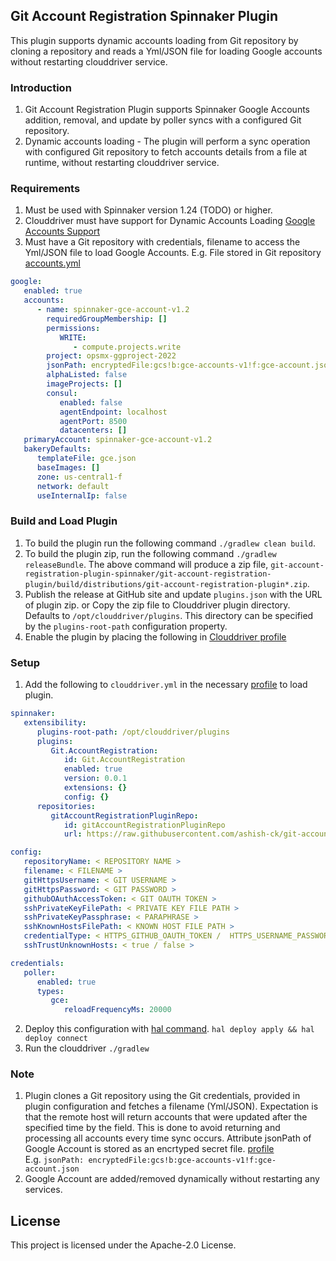 ## Git Account Registration Spinnaker Plugin
This plugin supports dynamic accounts loading from Git repository by cloning a repository and reads a Yml/JSON file for loading Google accounts without restarting clouddriver service.


### Introduction
1. Git Account Registration Plugin supports Spinnaker Google Accounts addition, removal, and update by poller syncs with a configured Git repository.
2. Dynamic accounts loading - The plugin will perform a sync operation with configured Git repository to fetch accounts details from a file at runtime, without restarting clouddriver service.


### Requirements
1. Must be used with Spinnaker version 1.24 (TODO) or higher.
2. Clouddriver must have support for Dynamic Accounts Loading [Google Accounts Support](https://github.com/kirangodishala/clouddriver/tree/1.26.x-external-accounts-support)
3. Must have a Git repository with credentials, filename to access the Yml/JSON file to load Google Accounts. 
   E.g. File stored in Git repository [accounts.yml](https://github.com/ashish-ck/git-accounts-yml/blob/main/accounts.yml)

```yaml
google:
   enabled: true
   accounts:
      - name: spinnaker-gce-account-v1.2
        requiredGroupMembership: []
        permissions:
           WRITE:
              - compute.projects.write
        project: opsmx-ggproject-2022
        jsonPath: encryptedFile:gcs!b:gce-accounts-v1!f:gce-account.json
        alphaListed: false
        imageProjects: []
        consul:
           enabled: false
           agentEndpoint: localhost
           agentPort: 8500
           datacenters: []
   primaryAccount: spinnaker-gce-account-v1.2
   bakeryDefaults:
      templateFile: gce.json
      baseImages: []
      zone: us-central1-f
      network: default
      useInternalIp: false
```


### Build and Load Plugin
1. To build the plugin run the following command `./gradlew clean build`.
2. To build the plugin zip, run the following command `./gradlew releaseBundle`.
   The above command will produce a zip file, `git-account-registration-plugin-spinnaker/git-account-registration-plugin/build/distributions/git-account-registration-plugin*.zip`.
3. Publish the release at GitHub site and update `plugins.json` with the URL of plugin zip. or
   Copy the zip file to Clouddriver plugin directory. Defaults to `/opt/clouddriver/plugins`. This directory can be specified by the `plugins-root-path` configuration property.
4. Enable the plugin by placing the following in [Clouddriver profile](https://spinnaker.io/reference/halyard/custom/#custom-profiles)


### Setup
1. Add the following to `clouddriver.yml` in the necessary [profile](https://spinnaker.io/reference/halyard/custom/#custom-profiles) to load plugin.
```yaml
spinnaker:
   extensibility:
      plugins-root-path: /opt/clouddriver/plugins
      plugins:
         Git.AccountRegistration:
            id: Git.AccountRegistration
            enabled: true
            version: 0.0.1
            extensions: {}
            config: {}
      repositories:
         gitAccountRegistrationPluginRepo:
            id: gitAccountRegistrationPluginRepo
            url: https://raw.githubusercontent.com/ashish-ck/git-accounts-yml/master/repositories.json

config:
   repositoryName: < REPOSITORY NAME >
   filename: < FILENAME >
   gitHttpsUsername: < GIT USERNAME >
   gitHttpsPassword: < GIT PASSWORD >
   githubOAuthAccessToken: < GIT OAUTH TOKEN >
   sshPrivateKeyFilePath: < PRIVATE KEY FILE PATH >
   sshPrivateKeyPassphrase: < PARAPHRASE >
   sshKnownHostsFilePath: < KNOWN HOST FILE PATH >
   credentialType: < HTTPS_GITHUB_OAUTH_TOKEN /  HTTPS_USERNAME_PASSWORD /  SSH / NONE >
   sshTrustUnknownHosts: < true / false >

credentials:
   poller:
      enabled: true
      types:
         gce:
            reloadFrequencyMs: 20000
```
2. Deploy this configuration with [hal command](https://spinnaker.io/docs/setup/install/deploy/).    `hal deploy apply && hal deploy connect`
3. Run the clouddriver  `./gradlew`


### Note
1. Plugin clones a Git repository using the Git credentials, provided in plugin configuration and fetches a filename (Yml/JSON).
   Expectation is that the remote host will return accounts that were updated after the specified time by the field.
   This is done to avoid returning and processing all accounts every time sync occurs.
   Attribute jsonPath of Google Account is stored as an encrtyped secret file. [profile](https://spinnaker.io/docs/reference/halyard/secrets/gcs-secrets/)
   <br/>E.g. ```jsonPath: encryptedFile:gcs!b:gce-accounts-v1!f:gce-account.json```
2. Google Account are added/removed dynamically without restarting any services.


## License
This project is licensed under the Apache-2.0 License.

